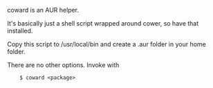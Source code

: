 coward is an AUR helper.

It's basically just a shell script wrapped
around cower, so have that installed. 

Copy this script to /usr/local/bin 
and create a .aur folder in your home folder.

There are no other options. Invoke with

        $ coward <package>
